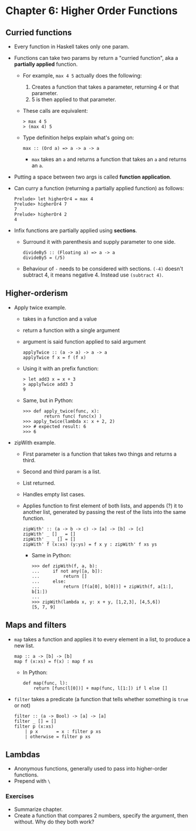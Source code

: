 # Chapter 6: Higher Order Functions

## Curried functions

* Every function in Haskell takes only one param.
* Functions can take two params by return a "curried function", aka a **partially applied** function.
  * For example, ``max 4 5`` actually does the following:
    1. Creates a function that takes a parameter, returning 4 or that parameter.
    2. 5 is then applied to that parameter.
  * These calls are equivalent:

    ```
    > max 4 5
    > (max 4) 5
    ```

  * Type definition helps explain what's going on:

    ```
    max :: (Ord a) => a -> a -> a
    ```

    * ``max`` takes an ``a`` and returns a function that takes an ``a`` and returns an ``a``.

* Putting a space between two args is called **function application**.

* Can curry a function (returning a partially applied function) as follows:

  ```
  Prelude> let higherOr4 = max 4
  Prelude> higherOr4 7
  7
  Prelude> higherOr4 2
  4
  ```

* Infix functions are partially applied using **sections**.
  * Surround it with parenthesis and supply parameter to one side.
  
    ```
    divideBy5 :: (Floating a) => a -> a
    divideBy5 = (/5)
    ```
  * Behaviour of ``-`` needs to be considered with sections. ``(-4)`` doesn't subtract 4, it means negative 4. Instead use ``(subtract 4)``.

## Higher-orderism

* Apply twice example.

  * takes in a function and a value
  * return a function with a single argument
  * argument is said function applied to said argument

    ```
    applyTwice :: (a -> a) -> a -> a
    applyTwice f x = f (f x)
    ```

  * Using it with an prefix function:

    ```
    > let add3 x = x + 3
    > applyTwice add3 3
    9
    ```

  * Same, but in Python:

    ```
    >>> def apply_twice(func, x):
            return func( func(x) )
    >>> apply_twice(lambda x: x + 2, 2)
    >>> # expected result: 6
    >>> 6 
    ```

* zipWith example.

  * First parameter is a function that takes two things and returns a third.
  * Second and third param is a list.
  * List returned.
  * Handles empty list cases.
  * Applies function to first element of both lists, and appends (?) it to another list, generated by passing the rest of the lists into the same function.

    ```
    zipWith' :: (a -> b -> c) -> [a] -> [b] -> [c]
    zipWith' _ [] _ = []
    zipWith' _ _ [] = []
    zipWith' f (x:xs) (y:ys) = f x y : zipWith' f xs ys
    ```

    * Same in Python:

      ```
      >>> def zipWith(f, a, b):
      ...     if not any([a, b]):
      ...         return []
      ...     else:
      ...         return [f(a[0], b[0])] + zipWith(f, a[1:], b[1:])
      ...
      >>> zipWith(lambda x, y: x + y, [1,2,3], [4,5,6])
      [5, 7, 9]
      ```

##  Maps and filters

* ```map``` takes a function and applies it to every element in a list, to produce a new list.

  ```
  map :: a -> [b] -> [b] 
  map f (x:xs) = f(x) : map f xs
  ```

  * In Python:

    ```
    def map(func, l):
        return [func(l[0])] + map(func, l[1:]) if l else []
    ```

* ``filter`` takes a predicate (a function that tells whether something is ``true`` or not)

  ```
  filter :: (a -> Bool) -> [a] -> [a]
  filter _ [] = []
  filter p (x:xs)
      | p x       = x : filter p xs
      | otherwise = filter p xs
  ```

## Lambdas

* Anonymous functions, generally used to pass into higher-order functions.
* Prepend with ``\``


### Exercises

* Summarize chapter.
* Create a function that compares 2 numbers, specify the argument, then without. Why do they both work?
